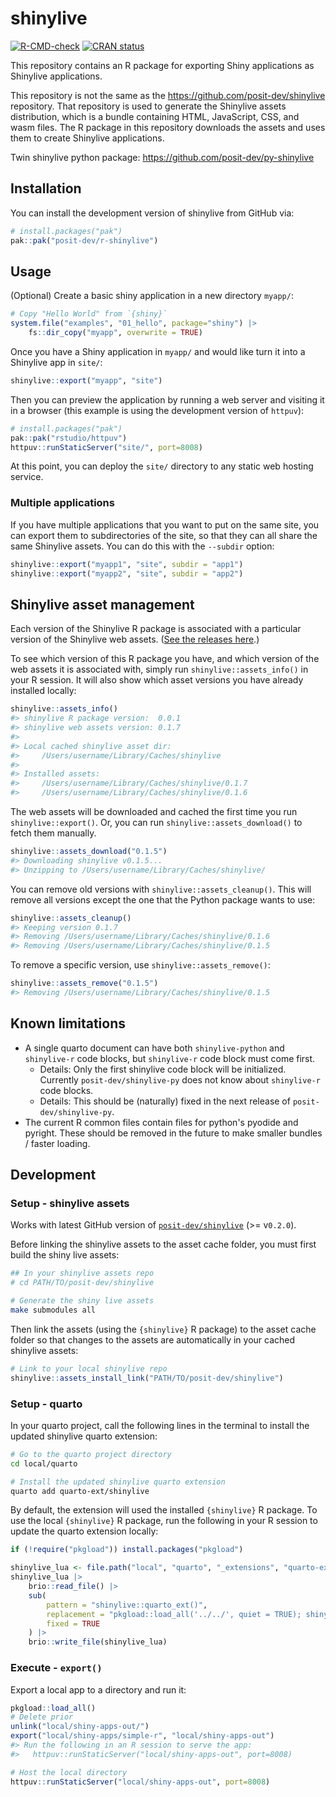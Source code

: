 
# shinylive

<!-- badges: start -->
[![R-CMD-check](https://github.com/posit-dev/r-shinylive/actions/workflows/R-CMD-check.yaml/badge.svg)](https://github.com/posit-dev/r-shinylive/actions/workflows/R-CMD-check.yaml)
[![CRAN status](https://www.r-pkg.org/badges/version/shinylive)](https://CRAN.R-project.org/package=shinylive)
<!-- badges: end -->

<!-- [py-shinylive Documentation site](https://shiny.rstudio.com/py/docs/shinylive.html) -->


This repository contains an R package for exporting Shiny applications as Shinylive applications.

This repository is not the same as the https://github.com/posit-dev/shinylive repository. That repository is used to generate the Shinylive assets distribution, which is a bundle containing HTML, JavaScript, CSS, and wasm files. The R package in this repository downloads the assets and uses them to create Shinylive applications.

Twin shinylive python package: https://github.com/posit-dev/py-shinylive

## Installation

You can install the development version of shinylive from GitHub via:

``` r
# install.packages("pak")
pak::pak("posit-dev/r-shinylive")
```

## Usage

(Optional) Create a basic shiny application in a new directory `myapp/`:

``` r
# Copy "Hello World" from `{shiny}`
system.file("examples", "01_hello", package="shiny") |>
    fs::dir_copy("myapp", overwrite = TRUE)
```

Once you have a Shiny application in `myapp/` and would like turn it into a Shinylive app in `site/`:

```  r
shinylive::export("myapp", "site")
```

Then you can preview the application by running a web server and visiting it in a browser (this example is using the development version of `httpuv`):

``` r
# install.packages("pak")
pak::pak("rstudio/httpuv")
httpuv::runStaticServer("site/", port=8008)
```

At this point, you can deploy the `site/` directory to any static web hosting service.


### Multiple applications

If you have multiple applications that you want to put on the same site, you can export them to subdirectories of the site, so that they can all share the same Shinylive assets. You can do this with the `--subdir` option:

``` r
shinylive::export("myapp1", "site", subdir = "app1")
shinylive::export("myapp2", "site", subdir = "app2")
```


## Shinylive asset management

Each version of the Shinylive R package is associated with a particular version of the Shinylive web assets. ([See the releases here](https://github.com/posit-dev/shinylive/releases).)

To see which version of this R package you have, and which version of the web assets it is associated with, simply run `shinylive::assets_info()` in your R session. It will also show which asset versions you have already installed locally:

``` r
shinylive::assets_info()
#> shinylive R package version:  0.0.1
#> shinylive web assets version: 0.1.7
#>
#> Local cached shinylive asset dir:
#>     /Users/username/Library/Caches/shinylive
#>
#> Installed assets:
#>     /Users/username/Library/Caches/shinylive/0.1.7
#>     /Users/username/Library/Caches/shinylive/0.1.6
```

The web assets will be downloaded and cached the first time you run `shinylive::export()`. Or, you can run `shinylive::assets_download()` to fetch them manually.

``` r
shinylive::assets_download("0.1.5")
#> Downloading shinylive v0.1.5...
#> Unzipping to /Users/username/Library/Caches/shinylive/
```

You can remove old versions with `shinylive::assets_cleanup()`. This will remove all versions except the one that the Python package wants to use:

``` r
shinylive::assets_cleanup()
#> Keeping version 0.1.7
#> Removing /Users/username/Library/Caches/shinylive/0.1.6
#> Removing /Users/username/Library/Caches/shinylive/0.1.5
```

To remove a specific version, use `shinylive::assets_remove()`:

``` r
shinylive::assets_remove("0.1.5")
#> Removing /Users/username/Library/Caches/shinylive/0.1.5
```

## Known limitations

* A single quarto document can have both `shinylive-python` and `shinylive-r` code blocks, but `shinylive-r` code block must come first.
  * Details: Only the first shinylive code block will be initialized. Currently `posit-dev/shinylive-py` does not know about `shinylive-r` code blocks.
  * Details: This should be (naturally) fixed in the next release of `posit-dev/shinylive-py`.
* The current R common files contain files for python's pyodide and pyright. These should be removed in the future to make smaller bundles / faster loading.

## Development

### Setup - shinylive assets

Works with latest GitHub version of [`posit-dev/shinylive`](https://github.com/posit-dev/shinylive/) (>= v`0.2.0`).

Before linking the shinylive assets to the asset cache folder, you must first build the shiny live assets:

```bash
## In your shinylive assets repo
# cd PATH/TO/posit-dev/shinylive

# Generate the shiny live assets
make submodules all
```

Then link the assets (using the `{shinylive}` R package) to the asset cache folder so that changes to the assets are automatically in your cached shinylive assets:

```r
# Link to your local shinylive repo
shinylive::assets_install_link("PATH/TO/posit-dev/shinylive")
```

### Setup - quarto

In your quarto project, call the following lines in the terminal to install the updated shinylive quarto extension:

```bash
# Go to the quarto project directory
cd local/quarto

# Install the updated shinylive quarto extension
quarto add quarto-ext/shinylive
```

By default, the extension will used the installed `{shinylive}` R package. To use the local `{shinylive}` R package, run the following in your R session to update the quarto extension locally:

```R
if (!require("pkgload")) install.packages("pkgload")

shinylive_lua <- file.path("local", "quarto", "_extensions", "quarto-ext", "shinylive", "shinylive.lua")
shinylive_lua |>
    brio::read_file() |>
    sub(
        pattern = "shinylive::quarto_ext()",
        replacement = "pkgload::load_all('../../', quiet = TRUE); shinylive::quarto_ext()",
        fixed = TRUE
    ) |>
    brio::write_file(shinylive_lua)
```

### Execute - `export()`

Export a local app to a directory and run it:

```r
pkgload::load_all()
# Delete prior
unlink("local/shiny-apps-out/")
export("local/shiny-apps/simple-r", "local/shiny-apps-out")
#> Run the following in an R session to serve the app:
#>   httpuv::runStaticServer("local/shiny-apps-out", port=8008)

# Host the local directory
httpuv::runStaticServer("local/shiny-apps-out", port=8008)
```
